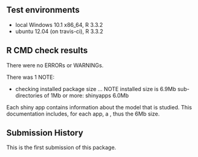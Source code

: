 ## Test environments
* local Windows 10.1 x86_64, R 3.3.2
* ubuntu 12.04 (on travis-ci), R 3.3.2

## R CMD check results
There were no ERRORs or WARNINGs.

There was 1 NOTE:

* checking installed package size ... NOTE
  installed size is  6.9Mb
  sub-directories of 1Mb or more:
    shinyapps   6.0Mb

Each shiny app contains information about the model that is studied. This documentation includes, for each app, a , thus the 6Mb size.

## Submission History
This is the first submission of this package.
